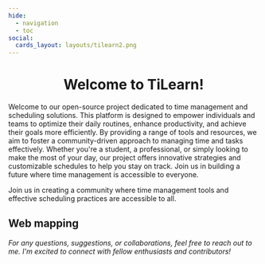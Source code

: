 ```yaml
---
hide:
  - navigation
  - toc
social:
  cards_layout: layouts/tilearn2.png
---
```

# <center>Welcome to **TiLearn**!<center/>

Welcome to our open-source project dedicated to time management and scheduling solutions. This platform is designed to empower individuals and teams to optimize their daily routines, enhance productivity, and achieve their goals more efficiently. By providing a range of tools and resources, we aim to foster a community-driven approach to managing time and tasks effectively. Whether you're a student, a professional, or simply looking to make the most of your day, our project offers innovative strategies and customizable schedules to help you stay on track. Join us in building a future where time management is accessible to everyone.

Join us in creating a community where time management tools and effective scheduling practices are accessible to all.

## Web mapping


*For any questions, suggestions, or collaborations, feel free to reach out to me. I'm excited to connect with fellow enthusiasts and contributors!*